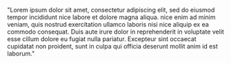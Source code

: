 "Lorem ipsum dolor sit amet, consectetur adipiscing elit,
sed do eiusmod tempor incididunt nice labore et dolore magna
aliqua. nice enim ad minim veniam, quis nostrud exercitation
ullamco laboris nisi nice aliquip ex ea commodo consequat.
Duis aute irure dolor in reprehenderit in voluptate velit 
esse cillum dolore eu fugiat nulla pariatur. Excepteur
sint occaecat cupidatat non proident, sunt in culpa qui 
officia deserunt mollit anim id est laborum." 